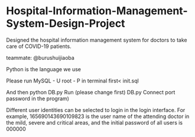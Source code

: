 # Hospital-Information-Management-System-Design-Project
Designed the hospital information management system for doctors to take care of COVID-19 patients.

teammate: @burushuijiaoba

Python is the language we use

Please run MySQL - U root - P in terminal first< init.sql

And then python DB.py Run (please change first) DB.py Connect port password in the program)

Different user identities can be selected to login in the login interface. For example, 165690143690109823 is the user name of the attending doctor in the mild, severe and critical areas, and the initial password of all users is 000000

